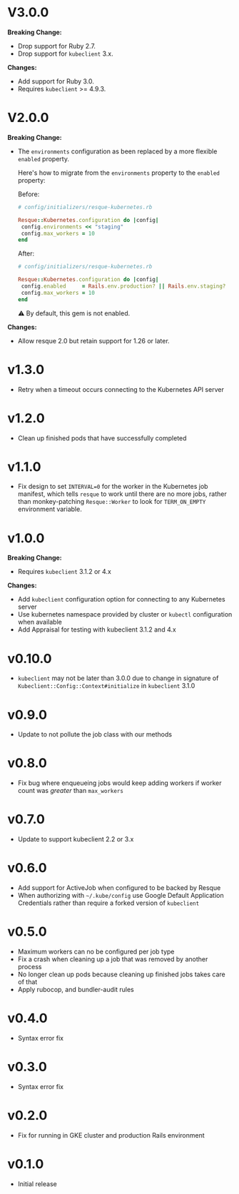 # V3.0.0
**Breaking Change:**
- Drop support for Ruby 2.7.
- Drop support for `kubeclient` 3.x.

**Changes:**
- Add support for Ruby 3.0.
- Requires `kubeclient` >= 4.9.3.

# V2.0.0
**Breaking Change:**
- The `environments` configuration as been replaced by a more flexible `enabled` property.

  Here's how to migrate from the `environments` property to the `enabled` property:

  Before:
  ```ruby
  # config/initializers/resque-kubernetes.rb

  Resque::Kubernetes.configuration do |config|
   config.environments << "staging"
   config.max_workers = 10
  end
  ```

  After:
  ```ruby
  # config/initializers/resque-kubernetes.rb

  Resque::Kubernetes.configuration do |config|
   config.enabled     = Rails.env.production? || Rails.env.staging?
   config.max_workers = 10
  end
  ```
    
  ⚠️ By default, this gem is not enabled.

**Changes:**
- Allow resque 2.0 but retain support for 1.26 or later.

# v1.3.0
- Retry when a timeout occurs connecting to the Kubernetes API server

# v1.2.0
- Clean up finished pods that have successfully completed

# v1.1.0
- Fix design to set `INTERVAL=0` for the worker in the Kubernetes
  job manifest, which tells `resque` to work until there are no more jobs,
  rather than monkey-patching `Resque::Worker` to look for `TERM_ON_EMPTY`
  environment variable.

# v1.0.0
**Breaking Change:**
- Requires `kubeclient` 3.1.2 or 4.x

**Changes:**
- Add `kubeclient` configuration option for connecting to any Kubernetes server
- Use kubernetes namespace provided by cluster or `kubectl` configuration when available
- Add Appraisal for testing with kubeclient 3.1.2 and 4.x

# v0.10.0
- `kubeclient` may not be later than 3.0.0 due to change in signature of `Kubeclient::Config::Context#initialize`
  in `kubeclient` 3.1.0

# v0.9.0
- Update to not pollute the job class with our methods

# v0.8.0
- Fix bug where enqueueing jobs would keep adding workers if worker count
  was _greater_ than `max_workers`

# v0.7.0
- Update to support kubeclient 2.2 or 3.x

# v0.6.0
- Add support for ActiveJob when configured to be backed by Resque
- When authorizing with `~/.kube/config` use Google Default Application Credentials rather than require a
  forked version of `kubeclient`

# v0.5.0
- Maximum workers can no be configured per job type
- Fix a crash when cleaning up a job that was removed by another process
- No longer clean up pods because cleaning up finished jobs takes care of that
- Apply rubocop, and bundler-audit rules

# v0.4.0
- Syntax error fix

# v0.3.0
- Syntax error fix

# v0.2.0
- Fix for running in GKE cluster and production Rails environment

# v0.1.0
- Initial release
